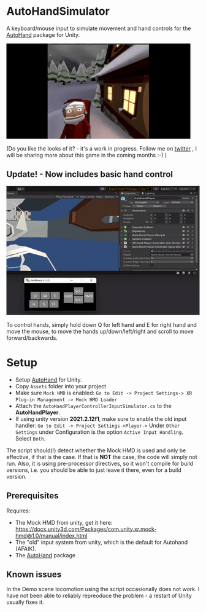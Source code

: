 # AutoHandSimulator
A keyboard/mouse input to simulate movement and hand controls for the [AutoHand](https://assetstore.unity.com/packages/tools/physics/auto-hand-vr-physics-interaction-165323) package for Unity.

![ Alt text](AutoHandSim.gif) 

(Do you like the looks of it? - it's a work in progress. Follow me on [twitter](https://twitter.com/MTrobotics?ref_src=twsrc%5Etfw) , I will be sharing more about this game in the coming months :-) )

## Update! - Now includes basic hand control

![ Alt text](AutoHandSim_w_hands.gif) 

To control hands, simply hold down Q for left hand and E for right hand and move the mouse, to move the hands up/down/left/right and scroll to move forward/backwards.

# Setup
* Setup [AutoHand](https://assetstore.unity.com/packages/tools/physics/auto-hand-vr-physics-interaction-165323) for Unity.
* Copy `Assets` folder into your project
* Make sure `Mock HMD` is enabled: `Go to Edit -> Project Settings-> XR Plug-in Management -> Mock HMD Loader`
* Attach the `AutoHandPlayerControllerInputSimulator.cs` to the **AutoHandPlayer**.
* If using unity version **2021.2.12f1**, make sure to enable the old input handler: `Go to Edit -> Project Settings->Player->` Under `Other Settings` under Configuration is the option `Active Input Handling`. Select `Both`.

The script should(!) detect whether the Mock HMD is used and only be effective, if that is the case. 
If that is **NOT** the case, the code will simply not run. 
Also, it is using pre-processor directives, so it won't compile for build versions, i.e. you should be able to just leave it there, even for a build version.

## Prerequisites
Requires: 
* The Mock HMD from unity, get it here: https://docs.unity3d.com/Packages/com.unity.xr.mock-hmd@1.0/manual/index.html
* The "old" input system from unity, which is the default for Autohand (AFAIK).
* The [AutoHand](https://assetstore.unity.com/packages/tools/physics/auto-hand-vr-physics-interaction-165323) package

## Known issues
In the Demo scene locomotion using the script occasionally does not work. I have not been able to reliably repreoduce the problem - a restart of Unity usually fixes it.

